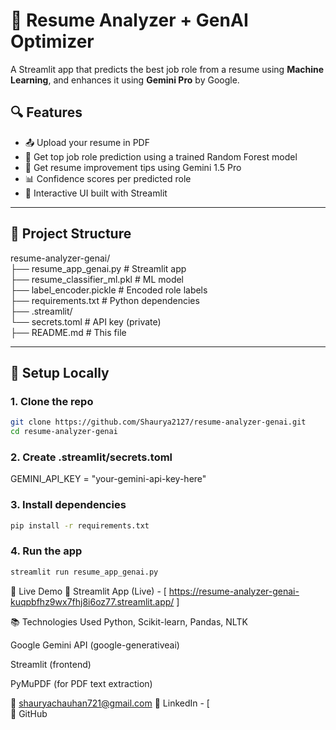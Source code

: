 # 🧠 Resume Analyzer + GenAI Optimizer

A Streamlit app that predicts the best job role from a resume using **Machine Learning**, and enhances it using **Gemini Pro** by Google.

## 🔍 Features

- 📤 Upload your resume in PDF
- 🧠 Get top job role prediction using a trained Random Forest model
- 🤖 Get resume improvement tips using Gemini 1.5 Pro
- 📊 Confidence scores per predicted role
- 💬 Interactive UI built with Streamlit

---

## 📂 Project Structure
resume-analyzer-genai/ <br/>
├── resume_app_genai.py # Streamlit app <br/>
├── resume_classifier_ml.pkl # ML model <br/>
├── label_encoder.pickle # Encoded role labels <br/>
├── requirements.txt # Python dependencies <br/>
├── .streamlit/ <br/>
 └── secrets.toml # API key (private) <br/>
├── README.md # This file <br/>


---

## 🔧 Setup Locally

### 1. Clone the repo
```bash
git clone https://github.com/Shaurya2127/resume-analyzer-genai.git
cd resume-analyzer-genai
```
### 2. Create .streamlit/secrets.toml
GEMINI_API_KEY = "your-gemini-api-key-here"
### 3. Install dependencies
```bash
pip install -r requirements.txt
```
### 4. Run the app
```bash
streamlit run resume_app_genai.py
```

🚀 Live Demo
🔗 Streamlit App (Live) - [ https://resume-analyzer-genai-kuqpbfhz9wx7fhj8i6oz77.streamlit.app/ ]

📚 Technologies Used
Python, Scikit-learn, Pandas, NLTK

Google Gemini API (google-generativeai)

Streamlit (frontend)

PyMuPDF (for PDF text extraction)

📧 shauryachauhan721@gmail.com
🔗 LinkedIn - [   
🔗 GitHub
